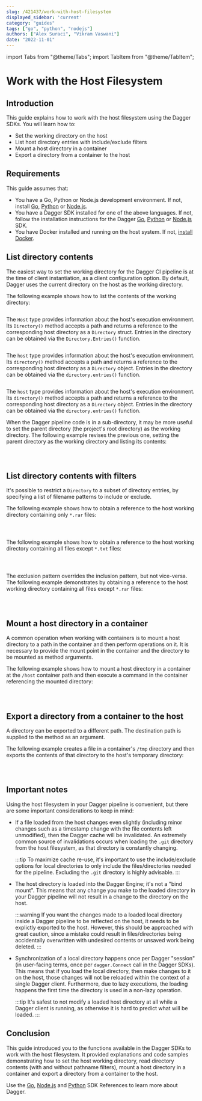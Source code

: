 ```yaml
---
slug: /421437/work-with-host-filesystem
displayed_sidebar: 'current'
category: "guides"
tags: ["go", "python", "nodejs"]
authors: ["Alex Suraci", "Vikram Vaswani"]
date: "2022-11-01"
---
```


import Tabs from "@theme/Tabs";
import TabItem from "@theme/TabItem";

# Work with the Host Filesystem

## Introduction

This guide explains how to work with the host filesystem using the Dagger SDKs. You will learn how to:

- Set the working directory on the host
- List host directory entries with include/exclude filters
- Mount a host directory in a container
- Export a directory from a container to the host

## Requirements

This guide assumes that:

- You have a Go, Python or Node.js development environment. If not, install [Go](https://go.dev/doc/install), [Python](https://www.python.org/downloads/) or [Node.js](https://nodejs.org/en/download/).
- You have a Dagger SDK installed for one of the above languages. If not, follow the installation instructions for the Dagger [Go](../sdk/go/371491-install.md), [Python](../sdk/python/866944-install.md) or [Node.js](../sdk/nodejs/835948-install.md) SDK.
- You have Docker installed and running on the host system. If not, [install Docker](https://docs.docker.com/engine/install/).

## List directory contents

The easiest way to set the working directory for the Dagger CI pipeline is at the time of client instantiation, as a client configuration option. By default, Dagger uses the current directory on the host as the working directory.

The following example shows how to list the contents of the working directory:

<Tabs groupId="language">
<TabItem value="Go">

```go file=./snippets/work-with-host-filesystem/list-dir/main.go
```

The `Host` type provides information about the host's execution environment. Its `Directory()` method accepts a path and returns a reference to the corresponding host directory as a `Directory` struct. Entries in the directory can be obtained via the `Directory.Entries()` function.

</TabItem>
<TabItem value="Node.js">

```typescript file=./snippets/work-with-host-filesystem/list-dir/index.mts
```

The `host` type provides information about the host's execution environment. Its `directory()` method accepts a path and returns a reference to the corresponding host directory as a `Directory` object. Entries in the directory can be obtained via the `directory.entries()` function.

</TabItem>
<TabItem value="Python">

```python file=./snippets/work-with-host-filesystem/list-dir/main.py
```

The `host` type provides information about the host's execution environment. Its `directory()` method accepts a path and returns a reference to the corresponding host directory as a `Directory` object. Entries in the directory can be obtained via the `directory.entries()` function.

</TabItem>
</Tabs>

When the Dagger pipeline code is in a sub-directory, it may be more useful to set the parent directory (the project's root directory) as the working directory. The following example revises the previous one, setting the parent directory as the working directory and listing its contents:

<Tabs groupId="language">
<TabItem value="Go">

```go file=./snippets/work-with-host-filesystem/list-dir-parent/main.go
```

</TabItem>
<TabItem value="Node.js">

```typescript file=./snippets/work-with-host-filesystem/list-dir-parent/index.mts
```

</TabItem>
<TabItem value="Python">

```python file=./snippets/work-with-host-filesystem/list-dir-parent/main.py
```

</TabItem>
</Tabs>

## List directory contents with filters

It's possible to restrict a `Directory` to a subset of directory entries, by specifying a list of filename patterns to include or exclude.

The following example shows how to obtain a reference to the host working directory containing only `*.rar` files:

<Tabs groupId="language">
<TabItem value="Go">

```go file=./snippets/work-with-host-filesystem/list-dir-include/main.go
```

</TabItem>
<TabItem value="Node.js">

```typescript file=./snippets/work-with-host-filesystem/list-dir-include/index.mts
```

</TabItem>
<TabItem value="Python">

```python file=./snippets/work-with-host-filesystem/list-dir-include/main.py
```

</TabItem>
</Tabs>

The following example shows how to obtain a reference to the host working directory containing all files except `*.txt` files:

<Tabs groupId="language">
<TabItem value="Go">

```go file=./snippets/work-with-host-filesystem/list-dir-exclude/main.go
```

</TabItem>
<TabItem value="Node.js">

```typescript file=./snippets/work-with-host-filesystem/list-dir-exclude/index.mts
```

</TabItem>
<TabItem value="Python">

```python file=./snippets/work-with-host-filesystem/list-dir-exclude/main.py
```

</TabItem>
</Tabs>

The exclusion pattern overrides the inclusion pattern, but not vice-versa. The following example demonstrates by obtaining a reference to the host working directory containing all files except `*.rar` files:

<Tabs groupId="language">
<TabItem value="Go">

```go file=./snippets/work-with-host-filesystem/list-dir-exclude-include/main.go
```

</TabItem>
<TabItem value="Node.js">

```typescript file=./snippets/work-with-host-filesystem/list-dir-exclude-include/index.mts
```

</TabItem>
<TabItem value="Python">

```python file=./snippets/work-with-host-filesystem/list-dir-exclude-include/main.py
```

</TabItem>
</Tabs>

## Mount a host directory in a container

A common operation when working with containers is to mount a host directory to a path in the container and then perform operations on it. It is necessary to provide the mount point in the container and the directory to be mounted as method arguments.

The following example shows how to mount a host directory in a container at the `/host` container path and then execute a command in the container referencing the mounted directory:

<Tabs groupId="language">
<TabItem value="Go">

```go file=./snippets/work-with-host-filesystem/mount-dir/main.go
```

</TabItem>
<TabItem value="Node.js">

```typescript file=./snippets/work-with-host-filesystem/mount-dir/index.mts
```

</TabItem>
<TabItem value="Python">

```python file=./snippets/work-with-host-filesystem/mount-dir/main.py
```

</TabItem>
</Tabs>

## Export a directory from a container to the host

A directory can be exported to a different path. The destination path is supplied to the method as an argument.

The following example creates a file in a container's `/tmp` directory and then exports the contents of that directory to the host's temporary directory:

<Tabs groupId="language">
<TabItem value="Go">

```go file=./snippets/work-with-host-filesystem/export-dir/main.go
```

</TabItem>
<TabItem value="Node.js">

```typescript file=./snippets/work-with-host-filesystem/export-dir/index.mts
```

</TabItem>
<TabItem value="Python">

```python file=./snippets/work-with-host-filesystem/export-dir/main.py
```

</TabItem>
</Tabs>

## Important notes

Using the host filesystem in your Dagger pipeline is convenient, but there are some important considerations to keep in mind:

- If a file loaded from the host changes even slightly (including minor changes such as a timestamp change with the file contents left unmodified), then the Dagger cache will be invalidated. An extremely common source of invalidations occurs when loading the `.git` directory from the host filesystem, as that directory is constantly changing.

  :::tip
  To maximize cache re-use, it's important to use the include/exclude options for local directories to only include the files/directories needed for the pipeline. Excluding the `.git` directory is highly advisable.
  :::

- The host directory is loaded into the Dagger Engine; it's not a "bind mount". This means that any change you make to the loaded directory in your Dagger pipeline will not result in a change to the directory on the host.

  :::warning
  If you want the changes made to a loaded local directory inside a Dagger pipeline to be reflected on the host, it needs to be explictly exported to the host. However, this should be approached with great caution, since a mistake could result in files/directories being accidentally overwritten with undesired contents or unsaved work being deleted.
  :::

- Synchronization of a local directory happens once per Dagger "session" (in user-facing terms, once per `dagger.Connect` call in the Dagger SDKs). This means that if you load the local directory, then make changes to it on the host, those changes will not be reloaded within the context of a single Dagger client. Furthermore, due to lazy executions, the loading happens the first time the directory is used in a non-lazy operation.

  :::tip
  It's safest to not modify a loaded host directory at all while a Dagger client is running, as otherwise it is hard to predict what will be loaded.
  :::

## Conclusion

This guide introduced you to the functions available in the Dagger SDKs to work with the host filesystem. It provided explanations and code samples demonstrating how to set the host working directory, read directory contents (with and without pathname filters), mount a host directory in a container and export a directory from a container to the host.

Use the [Go](https://pkg.go.dev/dagger.io/dagger), [Node.js](../sdk/nodejs/reference/modules.md) and [Python](https://dagger-io.readthedocs.org/) SDK References to learn more about Dagger.
